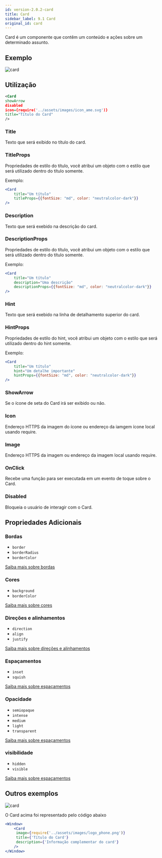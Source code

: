 ```yaml
---
id: version-2.0.2-card
title: Card
sidebar_label: 9.1 Card
original_id: card
---
```


Card é um componente que contêm um conteúdo e ações sobre um determinado assunto.

## Exemplo

![card](assets/images_components/v2.0.0/card.png)

## Utilização

```xml harmony
<Card
showArrow
disabled
icon={require('../assets/images/icon_ame.svg')}
title="Título do Card"
/>
```

### Title

Texto que será exibido no título do card.

### TitleProps

Propriedades de estilo do título, você atribui um objeto com o estilo que será utilizado dentro do título somente.

Exemplo:
```jsx harmony
<Card
    title="Um título"
    titleProps={{fontSize: "md", color: "neutralcolor-dark"}}
/>
```

### Description

Texto que será exebido na descrição do card.

### DescriptionProps

Propriedades de estilo do título, você atribui um objeto com o estilo que será utilizado dentro do título somente.

Exemplo:
```jsx harmony
<Card
    title="Um título"
    description="Uma descrição"
    descriptionProps={{fontSize: "md", color: "neutralcolor-dark"}}
/>
```

### Hint

Texto que será exebido na linha de detalhamento superior do card.

### HintProps

Propriedades de estilo do hint, você atribui um objeto com o estilo que será utilizado dentro do hint somente.

Exemplo:
```jsx harmony
<Card
    title="Um título"
    hint="Um detalhe importante"
    hintProps={{fontSize: "md", color: "neutralcolor-dark"}}
/>
```

### ShowArrow

Se o ícone de seta do Card irá ser exibido ou não.

### Icon

Endereço HTTPS da imagem do ícone ou endereço da iamgem ícone local usando require.

### Image

Endereço HTTPS da imagem ou endereço da imagem local usando require.

### OnClick

Recebe uma função para ser executada em um evento de toque sobre o Card.

### Disabled

Bloqueia o usuário de interagir com o Card.

## Propriedades Adicionais

### Bordas

* `border`
* `borderRadius`
* `borderColor`

[Saiba mais sobre bordas](border.md)

### Cores

* `background`
* `borderColor`

[Saiba mais sobre cores](color.md)

### Direções e alinhamentos

* `direction`
* `align`
* `justify`

[Saiba mais sobre direções e alinhamentos](flex.md)

### Espaçamentos

* `inset`
* `squish`

[Saiba mais sobre espaçamentos](space.md)

### Opacidade

* ``semiopaque``
* ``intense``
* ``medium``
* `light`
* `transparent`

[Saiba mais sobre espaçamentos](opacity.md)

### visibilidade

* `hidden`
* `visible`

[Saiba mais sobre espaçamentos](visibility.md)

## Outros exemplos

![card](assets/images_components/card2.png)

O Card  acima foi representado pelo código abaixo

```jsx harmony
<Window>
    <Card
     image={require('../assets/images/logo_phone.png')}
     title={'Título do Card'}
     description={'Informação complementar do card'}
    />
</Window>
```
